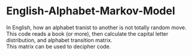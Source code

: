 # English-Alphabet-Markov-Model
In English, how an alphabet tranist to another is not totally random move. This code reads a book (or more), then calculate the capital letter distribution, and alphabet transition matrix.<br/>
This matrix can be used to decipher code.
